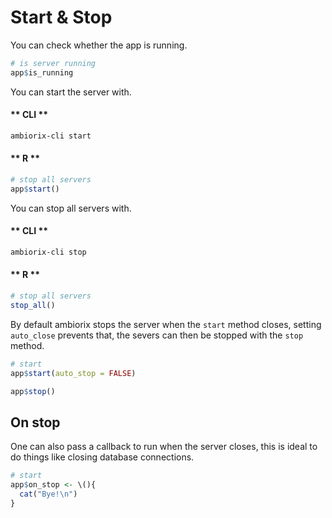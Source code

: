 # Start & Stop

You can check whether the app is running.

```r
# is server running
app$is_running
```

You can start the server with.

<!-- tabs:start -->

#### ** CLI **

```bash
ambiorix-cli start
```

#### ** R **

```r
# stop all servers
app$start()
```

<!-- tabs:end -->

You can stop all servers with.

<!-- tabs:start -->

#### ** CLI **

```bash
ambiorix-cli stop
```

#### ** R **

```r
# stop all servers
stop_all()
```

<!-- tabs:end -->

By default ambiorix stops the server when the `start` method closes, setting `auto_close` prevents that, the severs can then be stopped with the `stop` method.

```r
# start
app$start(auto_stop = FALSE)

app$stop()
```

## On stop

One can also pass a callback to run when the server closes, this is ideal to do things like closing database connections.

```r
# start
app$on_stop <- \(){
  cat("Bye!\n")
}
```